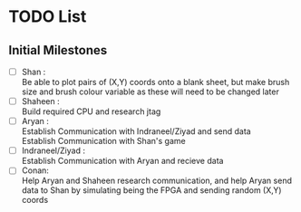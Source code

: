 # TODO List


## Initial Milestones
- [ ] Shan :  
    Be able to plot pairs of (X,Y) coords onto a blank sheet, but make brush size and brush colour variable as these will need to be changed later
- [ ] Shaheen :  
    Build required CPU and research jtag 
- [ ] Aryan :  
    Establish Communication with Indraneel/Ziyad and send data  
    Establish Communication with Shan's game
- [ ] Indraneel/Ziyad :  
    Establish Communication with Aryan and recieve data
- [ ] Conan:  
    Help Aryan and Shaheen research communication, and help Aryan send data to Shan by simulating being the FPGA and sending random (X,Y) coords